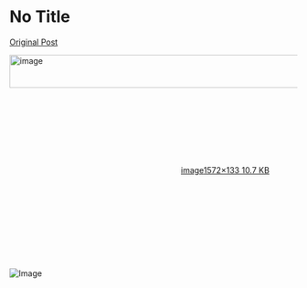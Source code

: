 # No Title

[Original Post](https://discourse.onlinedegree.iitm.ac.in/t/163247/120)

<p><div class="lightbox-wrapper"><a class="lightbox" href="https://europe1.discourse-cdn.com/flex013/uploads/iitm/original/3X/6/7/678a64a541708b68c7166ffebef4fe986ff89e18.png" data-download-href="/uploads/short-url/eLXGuHi63PdnJqvbCVcs7QPqJIs.png?dl=1" title="image" rel="noopener nofollow ugc"><img src="https://europe1.discourse-cdn.com/flex013/uploads/iitm/optimized/3X/6/7/678a64a541708b68c7166ffebef4fe986ff89e18_2_690x58.png" alt="image" data-base62-sha1="eLXGuHi63PdnJqvbCVcs7QPqJIs" width="690" height="58" srcset="https://europe1.discourse-cdn.com/flex013/uploads/iitm/optimized/3X/6/7/678a64a541708b68c7166ffebef4fe986ff89e18_2_690x58.png, https://europe1.discourse-cdn.com/flex013/uploads/iitm/optimized/3X/6/7/678a64a541708b68c7166ffebef4fe986ff89e18_2_1035x87.png 1.5x, https://europe1.discourse-cdn.com/flex013/uploads/iitm/optimized/3X/6/7/678a64a541708b68c7166ffebef4fe986ff89e18_2_1380x116.png 2x" data-dominant-color="FBF7F7"><div class="meta"><svg class="fa d-icon d-icon-far-image svg-icon" aria-hidden="true"><use href="#far-image"></use></svg><span class="filename">image</span><span class="informations">1572×133 10.7 KB</span><svg class="fa d-icon d-icon-discourse-expand svg-icon" aria-hidden="true"><use href="#discourse-expand"></use></svg></div></a></div></p>

![Image](https://europe1.discourse-cdn.com/flex013/uploads/iitm/optimized/3X/6/7/678a64a541708b68c7166ffebef4fe986ff89e18_2_690x58.png)